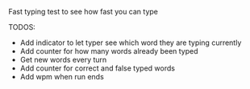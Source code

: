 Fast typing test to see how fast you can type

TODOS:
- Add indicator to let typer see which word they are typing currently
- Add counter for how many words already been typed
- Get new words every turn
- Add counter for correct and false typed words
- Add wpm when run ends
